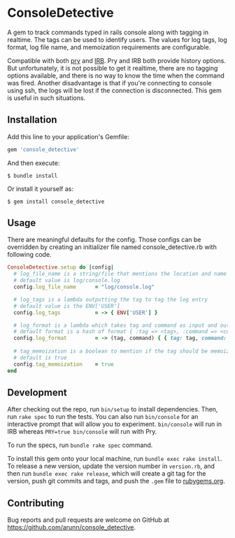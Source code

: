 # ConsoleDetective

A gem to track commands typed in rails console along with tagging in realtime. The tags can be used to identify users. The values for log tags, log format, log file name, and memoization requirements are configurable.

Compatible with both [pry](https://github.com/pry/pry) and [IRB](https://github.com/ruby/ruby/tree/master/lib/irb). Pry and IRB both provide history options. But unfortunately, it is not possible to get it realtime, there are no tagging options available, and there is no way to know the time when the command was fired. Another disadvantage is that if you're connecting to console using ssh, the logs will be lost if the connection is disconnected. This gem is useful in such situations.
## Installation

Add this line to your application's Gemfile:

```ruby
gem 'console_detective'
```

And then execute:

    $ bundle install

Or install it yourself as:

    $ gem install console_detective

## Usage

There are meaningful defaults for the config. Those configs can be overridden by creating an initializer file named console_detective.rb with following code.

```ruby
ConsoleDetective.setup do |config|
  # log_file_name is a string/file that mentions the location and name of the file where log will be written.
  # default value is log/console.log
  config.log_file_name      = "log/console.log"

  # log_tags is a lambda outputting the tag to tag the log entry
  # default value is the ENV['USER']
  config.log_tags           = -> { ENV['USER'] }

  # log_format is a lambda which takes tag and command as input and outputs the format in which the log will be entered in the log file
  # default format is a hash of format { :tag => <tag>, :command => <command> }
  config.log_format         = -> (tag, command) { { tag: tag, command: command } }
  
  # tag_memoization is a boolean to mention if the tag should be memoized or not.
  # default is true
  config.tag_memoization    = true
end
```
## Development

After checking out the repo, run `bin/setup` to install dependencies. Then, run `rake spec` to run the tests. You can also run `bin/console` for an interactive prompt that will allow you to experiment. `bin/console` will run in IRB whereas `PRY=true bin/console` will run with Pry. 

To run the specs, run `bundle rake spec` command.

To install this gem onto your local machine, run `bundle exec rake install`. To release a new version, update the version number in `version.rb`, and then run `bundle exec rake release`, which will create a git tag for the version, push git commits and tags, and push the `.gem` file to [rubygems.org](https://rubygems.org).

## Contributing

Bug reports and pull requests are welcome on GitHub at https://github.com/arunn/console_detective.

